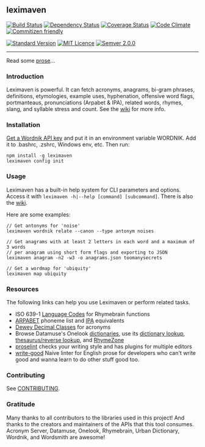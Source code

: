 ## leximaven

[![Build Status](https://travis-ci.org/drawnepicenter/leximaven.svg?branch=master)](https://travis-ci.org/drawnepicenter/leximaven) [![Dependency Status](https://gemnasium.com/badges/github.com/drawnepicenter/leximaven.svg)](https://gemnasium.com/github.com/drawnepicenter/leximaven) [![Coverage Status](https://coveralls.io/repos/github/drawnepicenter/leximaven/badge.svg?branch=master)](https://coveralls.io/github/drawnepicenter/leximaven?branch=master) [![Code Climate](https://codeclimate.com/github/drawnepicenter/leximaven/badges/gpa.svg)](https://codeclimate.com/github/drawnepicenter/leximaven) [![Commitizen friendly](https://img.shields.io/badge/commitizen-friendly-brightgreen.svg)](http://commitizen.github.io/cz-cli/)

[![Standard Version](https://img.shields.io/badge/release-standard%20version-brightgreen.svg)](https://github.com/conventional-changelog/standard-version) [![MIT Licence](https://img.shields.io/badge/license-MIT-blue.svg)](https://opensource.org/licenses/mit-license.php) [![Semver 2.0.0](https://img.shields.io/badge/semver-2.0.0-ff69b4.svg)](http://semver.org/spec/v2.0.0.html)

---

Read some [prose](https://github.com/drawnepicenter/leximaven/blob/master/PROSE.md)...

### Introduction

Leximaven is powerful. It can fetch acronyms, anagrams, bi-gram phrases, definitions, etymologies, example uses, hyphenation, offensive word flags, portmanteaus, pronunciations (Arpabet & IPA), related words, rhymes, slang, and syllable stress and count. See the [wiki](https://github.com/drawnepicenter/leximaven/wiki) for more info.

### Installation

[Get a Wordnik API key](http://developer.wordnik.com/) and put it in an environment variable WORDNIK. Add it to .bashrc, .zshrc, Windows env, etc.
Then run:

    npm install -g leximaven
    leximaven config init

### Usage

Leximaven has a built-in help system for CLI parameters and options. Access it with `leximaven -h|--help [command] [subcommand]`. There is also the [wiki](https://github.com/drawnepicenter/leximaven/wiki).

Here are some examples:

```
// Get antonyms for 'noise'
leximaven wordnik relate --canon --type antonym noises

// Get anagrams with at least 2 letters in each word and a maximum of 3 words
// per anagram using short form flags and exporting to JSON
leximaven anagram -n2 -w3 -o anagrams.json toomanysecrets

// Get a wordmap for 'ubiquity'
leximaven map ubiquity
```

### Resources

The following links can help you use Leximaven or perform related tasks.

- ISO 639-1 [Language Codes](http://www.loc.gov/standards/iso639-2/php/English_list.php) for Rhymebrain functions
- [ARPABET](http://en.wikipedia.org/wiki/Arpabet) phoneme list and [IPA](http://en.wikipedia.org/wiki/Help:IPA_for_English) equivalents
- [Dewey Decimal Classes](http://en.wikipedia.org/wiki/List_of_Dewey_Decimal_classes) for acronyms
- Browse Datamuse's Onelook [dictionaries](http://www.onelook.com/?d=all_gen), use its [dictionary lookup](http://www.onelook.com/), [thesaurus/reverse lookup](http://www.onelook.com/thesaurus/), and [RhymeZone](http://www.rhymezone.com/)
- [proselint](https://github.com/amperser/proselint) checks your writing style and has plugins for multiple editors
- [write-good](https://github.com/btford/write-good) Naive linter for English prose for developers who can't write good and wanna learn to do other stuff good too.

### Contributing

See [CONTRIBUTING](https://github.com/drawnepicenter/leximaven/blob/master/CONTRIBUTING.md).

### Gratitude

Many thanks to all contributors to the libraries used in this project! And thanks to the creators and maintainers of the APIs that this tool consumes. Acronym Server, Datamuse, Onelook, Rhymebrain, Urban Dictionary, Wordnik, and Wordsmith are awesome!
